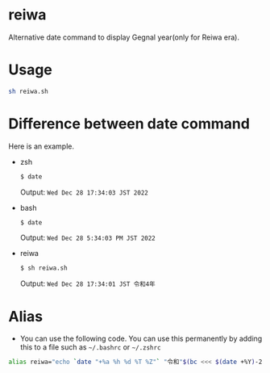 # reiwa
Alternative date command to display Gegnal year(only for Reiwa era).

# Usage
```sh
sh reiwa.sh
```

# Difference between date command

Here is an example.

- zsh
  ```sh
  $ date
  ```
  Output: `Wed Dec 28 17:34:03 JST 2022`

- bash
  ```sh
  $ date
  ```
  Output: `Wed Dec 28 5:34:03 PM JST 2022`

- reiwa
  ```sh
  $ sh reiwa.sh
  ```
  Output: `Wed Dec 28 17:34:01 JST 令和4年`

# Alias
- You can use the following code. You can use this permanently by adding this to a file such as `~/.bashrc` or `~/.zshrc`
```sh
alias reiwa="echo `date "+%a %h %d %T %Z"` "令和"$(bc <<< $(date +%Y)-2018)"年""
```
